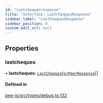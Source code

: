 ```yaml
---
id: "lastchequesresponse"
title: "Interface: LastChequesResponse"
sidebar_label: "LastChequesResponse"
sidebar_position: 0
custom_edit_url: null
---
```


## Properties

### lastcheques

• **lastcheques**: [`LastChequesForPeerResponse`](lastchequesforpeerresponse.md)[]

#### Defined in

[bee-js/src/types/debug.ts:132](https://github.com/ethersphere/bee-js/blob/74056cb/src/types/debug.ts#L132)
